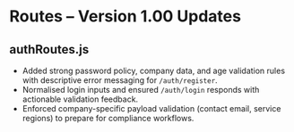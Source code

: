 # Routes – Version 1.00 Updates

## authRoutes.js
- Added strong password policy, company data, and age validation rules with descriptive error messaging for `/auth/register`.
- Normalised login inputs and ensured `/auth/login` responds with actionable validation feedback.
- Enforced company-specific payload validation (contact email, service regions) to prepare for compliance workflows.
